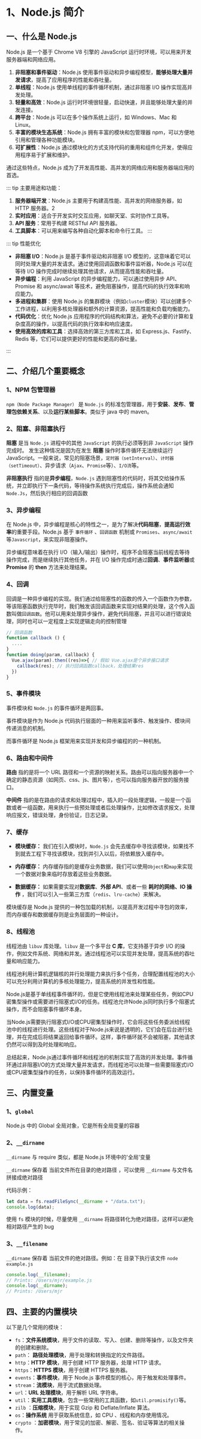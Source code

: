 # 1、Node.js 简介

## 一、什么是 Node.js

Node.js 是一个基于 Chrome V8 引擎的 JavaScript 运行时环境，可以用来开发服务器端和网络应用。

1. **非阻塞和事件驱动**：Node.js 使用事件驱动和异步编程模型，**能够处理大量并发请求**，提高了应用程序的性能和吞吐量。
2. **单线程**：Node.js 使用单线程的事件循环机制，通过非阻塞 I/O 操作实现高并发处理。
3. **轻量和高效**：Node.js 运行时环境很轻量，启动快速，并且能够处理大量的并发连接。
4. **跨平台**：Node.js 可以在多个操作系统上运行，如 Windows、Mac 和 Linux。
5. **丰富的模块生态系统**：Node.js 拥有丰富的模块和包管理器 npm，可以方便地引用和管理各种功能模块。
6. **可扩展性**：Node.js 通过模块化的方式支持代码的重用和组件化开发，使得应用程序易于扩展和维护。

通过这些特点，Node.js 成为了开发高性能、高并发的网络应用和服务器端应用的首选。

::: tip 主要用途和功能：

1. ‌**服务器端开发**‌：Node.js 主要用于构建高性能、高并发的网络服务器，如 HTTP 服务器。‌2
2. ‌**实时应用**‌：适合于开发实时交互应用，如聊天室、实时协作工具等。
3. ‌**API 服务**‌：常用于构建 RESTful API 服务器。
4. ‌**工具脚本**‌：可以用来编写各种自动化脚本和命令行工具。
   :::

::: tip 性能优化

- **非阻塞 I/O**：Node.js 是基于事件驱动和非阻塞 I/O 模型的，这意味着它可以同时处理大量的并发请求。通过使用回调函数和事件监听器，Node.js 可以在等待 I/O 操作完成时继续处理其他请求，从而提高性能和吞吐量。
- **异步编程**：利用 JavaScript 的异步编程能力，可以通过使用异步 API、Promise 和 async/await 等技术，避免阻塞操作，提高代码的执行效率和响应能力。
- **多进程和集群**：使用 Node.js 的集群模块（例如`cluster`模块）可以创建多个工作进程，以利用多核处理器和额外的计算资源，提高性能和负载均衡能力。
- **代码优化**：优化 Node.js 应用程序的代码结构和算法，避免不必要的计算和复杂度高的操作，以提高代码的执行效率和响应速度。
- **使用高效的库和工具**：选择高效的第三方库和工具，如 Express.js、Fastify、Redis 等，它们可以提供更好的性能和更高的吞吐量。

:::

## 二、介绍几个重要概念

### 1、NPM 包管理器

`npm（Node Package Manager）` 是 `Node.js` 的标准包管理器，用于**安装**、**发布**、**管理包依赖关系**、以及**运行某些脚本**。类似于 java 中的 maven。

### 2、阻塞、非阻塞执行

**阻塞** 是当 `Node.js` 进程中的其他 `JavaScript` 的执行必须等到非 `JavaScript` 操作完成时。 发生这种情况是因为在发生 **阻塞** 操作时事件循环无法继续运行 JavaScript。一般来说，常见的阻塞场景，`定时器（setInterval）`、`计时器（setTimeout）`、异步请求（`Ajax`、`Promise`等）、`I/O流`等。

**非阻塞执行** 指的是**异步编程**，`Node.js` 遇到阻塞性的代码时，将其交给操作系统，并立即执行下一条代码，等待操作系统执行完成后，操作系统会通知 `Node.Js`，然后执行相应的回调函数

### 3、异步编程

在 Node.js 中，异步编程是核心的特性之一，是为了解决**代码阻塞**，**提高运行效率**的重要手段。Node.js 基于 `事件循环` 、`回调函数` 机制或 `Promises`、`async/await`等`Javascript`，来实现非阻塞操作。

异步编程意味着在执行 I/O（输入/输出）操作时，程序不会阻塞当前线程去等待操作完成，而是继续执行其他任务，并在 I/O 操作完成时通过**回调**、**事件监听器**或 **Promise** 的 **then** 方法来处理结果。

### 4、回调

回调是一种异步编程的实现。我们通过给阻塞性的函数的传入一个函数作为参数，等该阻塞函数执行完毕时，我们触发该回调函数来实现对结果的处理，这个传入函数叫做`回调函数`。他可以用来处理异步操作，避免代码阻塞，并且可以进行错误处理，同时也可以一定程度上实现逻辑走向的控制管理

```js
// 回调函数
function callback () {
  ....
}
function doing(param, callback) {
  Vue.ajax(param).then((res)=>{ // 假如 Vue.ajax是个异步接口请求
    callback(res); // 执行回调函数callback，处理结果res
  })
}
```

### 5、事件模块

事件模块和 `Node.js` 的事件循环是两回事。

事件模块是作为 Node.js 代码执行层面的一种用来监听事件、触发操作、模块间传递消息的机制。

而事件循环是 Node.js 框架用来实现并发和异步编程的的一种机制。

### 6、路由和中间件

**路由** 指的是将一个 URL 路径和一个资源的映射关系。路由可以指向服务器中一个确定的静态资源（如网页、css、js、图片等），也可以指向服务器开放的服务接口。

**中间件** 指的是在路由的请求和处理过程中，插入的一段处理逻辑，一般是一个函数或者一组函数，用来执行一些预处理或者后处理操作，比如修改请求报文，处理响应报文，错误处理，身份验证，日志记录。

### 7、缓存

- **模块缓存：** 我们在引入模块时，`Node.js` 会先去缓存中寻找该模块，如果找不到就去工程下寻找该模块，找到并引入以后，将依赖放入缓存中。

- **内存缓存：** 内存缓存指的是缓存业务数据，我们可以使用`Object`和`map`来实现一个数据对象来临时存放着这些业务数据。

- **数据缓存：** 如果需要实现对**数据库**、**外部 API**、或者一些 **耗时的网络、IO 操作** ，我们可以引入一些第三方库（`redis`、`lru-cache`）来解决。

模块缓存是 Node.js 提供的一种包加载的机制，以提高开发过程中寻包的效率，而内存缓存和数据缓存则是业务层面的一种设计。

### 8、线程池

线程池由 `libuv` 库处理。`libuv` 是一个多平台 **C 库**，它支持基于异步 I/O 的操作，例如文件系统、网络和并发。通过线程池可以实现并发处理，提高系统的吞吐量和响应能力。

线程池利用计算机逻辑核的并行处理能力来执行多个任务，合理配置线程池的大小可以充分利用计算机的多核处理能力，提高系统的并发性和性能‌。

Node.js是基于单线程事件循环的，但是它使用线程池来处理某些任务，例如CPU密集型操作或需要进行阻塞式I/O的任务。线程池允许Node.js同时执行多个阻塞式操作，而不会阻塞事件循环本身。

当Node.js需要执行阻塞式I/O或CPU密集型操作时，它会将这些任务委派给线程池中的线程进行处理。这些线程对于Node.js来说是透明的，它们会在后台进行处理，并在完成后将结果返回给事件循环。这样，事件循环就不会被阻塞，其他请求仍然可以得到及时处理和响应。

总结起来，Node.js通过事件循环和线程池的机制实现了高效的并发处理。事件循环通过非阻塞I/O的方式处理大量并发请求，而线程池可以处理一些需要阻塞式I/O或CPU密集型操作的任务，以保持事件循环的高效运行。


## 三、内置变量

### 1、`global`

Node.js 中的 Global 全局对象，它是所有全局变量的容器

### 2、`__dirname`

`__dirname` 与 require 类似，都是 Node.js 环境中的'全局'变量

`__dirname` 保存着 当前文件所在目录的绝对路径 ，可以使用 `__dirname` 与文件名拼接成绝对路径

代码示例：

```js
let data = fs.readFileSync(__dirname + "/data.txt");
console.log(data);
```

使用 `fs` 模块的时候，尽量使用 `__dirname` 将路径转化为绝对路径，这样可以避免相对路径产生的 bug

### 3、`__filename`

`__dirname` 保存着 当前文件的绝对路径。例如：在 <Folder path="/Users/mjr"></Folder>目录下执行该文件 `node example.js`

```js
console.log(__filename);
// Prints: /Users/mjr/example.js
console.log(__dirname);
// Prints: /Users/mjr
```

## 四、主要的内置模块

以下是几个常用的模块：

- `fs`：**文件系统模块**，用于文件的读取、写入、创建、删除等操作，以及文件夹的创建和删除。
- `path`： **路径处理模块**，用于处理和转换指定的文件路径。
- `http`：**HTTP 模块**，用于创建 HTTP 服务器，处理 HTTP 请求。
- `https`：**HTTPS 模块**，用于创建 HTTPS 服务器。
- `events`：**事件模块**，用于 Node.js 事件模型的核心，用于触发和处理事件。
- `stream`：**流模块**，用于流式数据处理。
- `url`：**URL 处理模块**，用于解析 URL 字符串。
- `util`：**实用工具模块**，包含一些常用的工具函数，如`util.promisify()`等。
- `zilb` ：**压缩模块**，用于实现 Gzip 和 Deflate/Inflate 算法。
- `os`：**操作系统** 用于获取系统信息，如 CPU 、线程和内存使用情况。
- `crypto` ：**加密模块**，用于常见的加密、解密、签名、验证等算法的相关操作。

